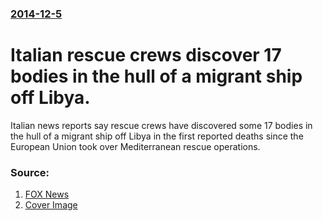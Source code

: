 ### [2014-12-5](/news/2014/12/5/index.md)

# Italian rescue crews discover 17 bodies in the hull of a migrant ship off Libya. 

Italian news reports say rescue crews have discovered some 17 bodies in the hull of a migrant ship off Libya in the first reported deaths since the European Union took over Mediterranean rescue operations.


### Source:

1. [FOX News](http://www.foxnews.com/world/2014/12/05/reports-at-least-17-bodies-found-in-migrant-ship-off-libya-italy-insists-it/?intcmp=HPBucket)
1. [Cover Image](http://a57.foxnews.com/images.foxnews.com/content/fox-news/world/2014/12/05/reports-at-least-17-bodies-found-in-migrant-ship-off-libya-italy-insists-it/_jcr_content/par/featured-media/media-0.img.jpg/0/0/1449950354847.jpg?ve=1)
